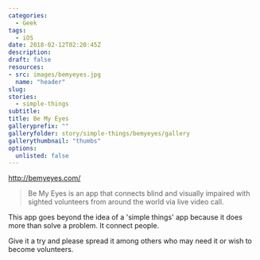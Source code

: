 ```yaml
---
categories: 
  - Geek
tags:
  - iOS
date: 2018-02-12T02:20:45Z
description: 
draft: false
resources: 
- src: images/bemyeyes.jpg
  name: "header"
slug:
stories: 
  - simple-things
subtitle: 
title: Be My Eyes
galleryprefix: ""
galleryfolder: story/simple-things/bemyeyes/gallery
gallerythumbnail: "thumbs"
options:
  unlisted: false
---
```


http://bemyeyes.com/

> Be My Eyes is an app that connects blind and visually impaired with sighted volunteers from around the world via live video call.

This app goes beyond the idea of a 'simple things' app because it does more than solve a problem. It connect people.

Give it a try and please spread it among others who may need it or wish to become volunteers.
<!--more-->